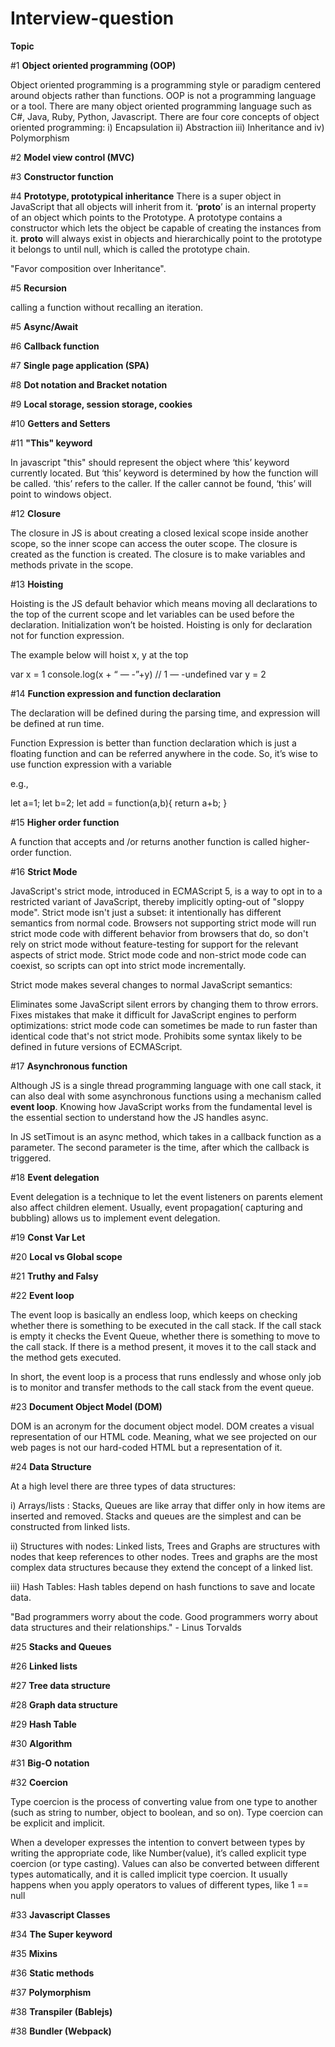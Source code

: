 # Interview-question

**Topic**


#1 **Object oriented programming (OOP)**
 
 
 Object oriented programming is a programming style or paradigm centered around objects rather than functions. OOP is not a programming language or a tool. There are many object oriented programming language such as C#, Java, Ruby, Python, Javascript. There are four core concepts of object oriented programming: i) Encapsulation ii) Abstraction iii) Inheritance and iv) Polymorphism

#2 **Model view control (MVC)**


#3 **Constructor function**


#4 **Prototype, prototypical inheritance**
There is a super object in JavaScript that all objects will inherit from it. ‘__proto__’ is an internal property of an object which points to the Prototype. A prototype contains a constructor which lets the object be capable of creating the instances from it. __proto__ will always exist in objects and hierarchically point to the prototype it belongs to until null, which is called the prototype chain.


"Favor composition over Inheritance".

#5 **Recursion**

calling a function without recalling an iteration.

#5 **Async/Await**

#6 **Callback function**

#7 **Single page application (SPA)**

#8 **Dot notation and Bracket notation**

#9 **Local storage, session storage, cookies**

#10 **Getters and Setters**

#11 **"This" keyword**

In javascript "this" should represent the object where ‘this’ keyword currently located. But ‘this’ keyword is determined by how the function will be called. ‘this’ refers to the caller. If the caller cannot be found, ‘this’ will point to windows object.

#12 **Closure**

The closure in JS is about creating a closed lexical scope inside another scope, so the inner scope can access the outer scope. The closure is created as the function is created. The closure is to make variables and methods private in the scope.

#13 **Hoisting**

Hoisting is the JS default behavior which means moving all declarations to the top of the current scope and let variables can be used before the declaration. Initialization won’t be hoisted. Hoisting is only for declaration not for function expression.

The example below will hoist x, y at the top

var x = 1
console.log(x + “ — -”+y) // 1 — -undefined
var y = 2


#14 **Function expression and function declaration**

The declaration will be defined during the parsing time, and expression will be defined at run time.

Function Expression is better than function declaration which is just a floating function 
and can be referred anywhere in the code. So, it’s wise to use function expression with a variable

e.g.,

let a=1;
let b=2;
let add = function(a,b){
 return a+b;
}
 

#15 **Higher order function**

A function that accepts and /or returns another function is called higher-order function.

#16 **Strict Mode**

JavaScript's strict mode, introduced in ECMAScript 5, is a way to opt in to a restricted variant of JavaScript, thereby implicitly opting-out of "sloppy mode". Strict mode isn't just a subset: it intentionally has different semantics from normal code. Browsers not supporting strict mode will run strict mode code with different behavior from browsers that do, so don't rely on strict mode without feature-testing for support for the relevant aspects of strict mode. Strict mode code and non-strict mode code can coexist, so scripts can opt into strict mode incrementally.

Strict mode makes several changes to normal JavaScript semantics:

Eliminates some JavaScript silent errors by changing them to throw errors.
Fixes mistakes that make it difficult for JavaScript engines to perform optimizations: strict mode code can sometimes be made to run faster than identical code that's not strict mode.
Prohibits some syntax likely to be defined in future versions of ECMAScript.

#17 **Asynchronous function**

Although JS is a single thread programming language with one call stack, it can also deal with some asynchronous functions using a mechanism called **event loop**. Knowing how JavaScript works from the fundamental level is the essential section to understand how the JS handles async.

In JS setTimout is an async method, which takes in a callback function as a parameter. The second parameter is the time, after which the callback is triggered.

#18 **Event delegation**

Event delegation is  a technique to let the event listeners on parents element also affect children element. Usually, event propagation( capturing and bubbling) allows us to implement event delegation. 

#19 **Const Var Let**



#20 **Local vs Global scope**



#21 **Truthy and Falsy**

#22 **Event loop**

The event loop is basically an endless loop, which keeps on checking whether there is something to be executed in the call stack. If the call stack is empty it checks the Event Queue, whether there is something to move to the call stack. If there is a method present, it moves it to the call stack and the method gets executed. 

In short,  the event loop is a process that runs endlessly and whose only job is to monitor and transfer methods to the call stack from the event queue.

#23 **Document Object Model (DOM)**

DOM is an acronym for the document object model. DOM creates a visual representation of our HTML code. Meaning, what we see projected on our web pages is not our hard-coded HTML but a representation of it.

#24 **Data Structure**

At a high level there are three types of data structures:


   i) Arrays/lists : Stacks, Queues are like array that differ only in how items are inserted and removed. Stacks and queues are the simplest and can be constructed from linked lists.
   
   
   ii) Structures with nodes: Linked lists, Trees and Graphs are structures with nodes that keep references to other nodes. Trees and graphs are the most complex data structures because they extend the concept of a linked list.
   
   iii) Hash Tables: Hash tables depend on hash functions to save and locate data.


"Bad programmers worry about the code. Good programmers worry about data structures and their relationships." - Linus Torvalds
   
#25 **Stacks and Queues**


#26 **Linked lists**


#27 **Tree data structure**


#28 **Graph data structure**


#29 **Hash Table**


   


#30 **Algorithm**



#31 **Big-O notation**





#32 **Coercion** 

Type coercion is the process of converting value from one type to another (such as string to number, object to boolean, and so on).
Type coercion can be explicit and implicit.

When a developer expresses the intention to convert between types by writing the appropriate code, like Number(value), it’s called explicit type coercion (or type casting).  Values can also be converted between different types automatically, and it is called implicit type coercion. It usually happens when you apply operators to values of different types, like
1 == null

#33 **Javascript Classes**



#34 **The Super keyword**

#35 **Mixins**


#36 **Static methods**

#37 **Polymorphism**

#38 **Transpiler (Bablejs)**

#38 **Bundler (Webpack)**



